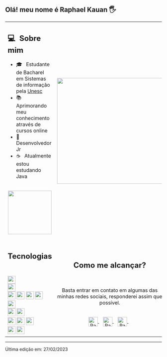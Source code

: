 ## Olá! meu nome é Raphael Kauan 🖐️

<!-- ![](https://komarev.com/ghpvc/?username=your-taabann&color=0069b4) -->

<table>
  <tr>
    <td>
      <h2> 💻 &nbsp;Sobre mim </h2>
       <ul>
        <li>🎓 &nbsp; Estudante de Bacharel em Sistemas de informação pela <a href="https://www.unescnet.br/">Unesc</a></li>
        <li>📚 &nbsp; Aprimorando meu conhecimento através de cursos online </li>
        <li>🎩 &nbsp; Desenvolvedor Jr </li>
        <li>☕ &nbsp; Atualmente estou estudando Java </li>
       </ul>
       <p align="center">
         <br>
        <img height="140em" src="https://github-readme-stats.vercel.app/api?username=raphaelkauan&theme=blue-green"/>
        </p>
    </td>
    <td>
     <p align="center">
        <img height="340em" src="https://user-images.githubusercontent.com/111379005/221479729-b6ccb0c7-867c-4147-9101-dc3ad15daf98.jpg"/>
     </p>
    </td>
  </tr>
  <tr>
   <td>
     <h2> Tecnologias &nbsp; </h2>
     <img height="25em" src="https://img.shields.io/badge/Java-ED8B00?style=for-the-badge&logo=openjdk&logoColor=white"/>
     <br>
     <img height="25em" src="https://img.shields.io/badge/Spring-6DB33F?style=for-the-badge&logo=spring&logoColor=white"/>
     <br>
     <img height="25em" src="https://img.shields.io/badge/HTML5-E34F26?style=for-the-badge&logo=html5&logoColor=white"/>
     <img height="25em" src="https://img.shields.io/badge/CSS3-1572B6?style=for-the-badge&logo=css3&logoColor=white"/>
     <img height="25em" src="https://img.shields.io/badge/JavaScript-323330?style=for-the-badge&logo=javascript&logoColor=F7DF1E"/>
     <img height="25em" src="https://img.shields.io/badge/Sass-CC6699?style=for-the-badge&logo=sass&logoColor=white"/>
     <br>
     <img height="25em" src="https://img.shields.io/badge/Figma-F24E1E?style=for-the-badge&logo=figma&logoColor=white"/>
     <br>
     <img height="25em" src="https://img.shields.io/badge/MySQL-005C84?style=for-the-badge&logo=mysql&logoColor=white"/>
     <img height="25em" src="https://img.shields.io/badge/PostgreSQL-316192?style=for-the-badge&logo=postgresql&logoColor=white"/>
     <br>
     <img height="25em" src="https://img.shields.io/badge/apache%20netbeans-1B6AC6?style=for-the-"/>
     <img height="25em" src="https://img.shields.io/badge/Eclipse-2C2255?style=for-the-badge&logo=eclipse&logoColor=white"/>
     <img height="25em" src="https://img.shields.io/badge/Visual_Studio_Code-0078D4?style=for-the-badge&logo=visual%20studio%20code&logoColor=white"/>
     <br>
     <img height="25em" src="https://img.shields.io/badge/Windows-0078D6?style=for-the-badge&logo=windows&logoColor=white"/>
     <img height="25em" src="https://img.shields.io/badge/NVIDIA-GTX1650-76B900?style=for-the-badge&logo=nvidia&logoColor=white"/>
   </td>
   <td>
    <div align="center">
      <h2><b>Como me alcançar?</b></h2>
      <br>
      <p>Basta entrar em contato em algumas das minhas redes sociais, responderei assim que possível.</p>
      <br>
      <a href="https://www.instagram.com/fantecellerapha/" target="_blank">
      <img align="center" alt="Raphael Kauan | Instagram" width="30em" src="https://img.icons8.com/3d-fluency/256/instagram-new.png" />
      </a> &nbsp;&nbsp;
      <a href="mailto:raphaelkauanoficial@gmail.com" >
      <img align="center" alt="Raphael Kauan | Gmail" width="30em" src="https://img.icons8.com/3d-fluency/256/gmail.png" />
      </a> &nbsp;&nbsp;
      <a href="https://www.linkedin.com/in/raphael-kauan-%F0%9F%A7%91%F0%9F%8F%BD%E2%80%8D%F0%9F%92%BB-a62138251/" >
      <img align="center" alt="Raphael Kauan | LinkedIn" width="30em" src="https://img.icons8.com/3d-fluency/1x/linkedin.png" />
      </a> &nbsp;&nbsp;
      <br>
    </div>
   </td>
  </tr>
</table>

---

Última edição em: 27/02/2023
